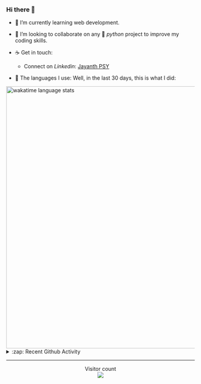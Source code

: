 ### Hi there 👋

- 🌱 I’m currently learning web development.

- 👯 I’m looking to collaborate on any :snake: *python* project to improve my coding skills.

- ☕ Get in touch:
  +  Connect on *Linkedin*: [Jayanth PSY](https://www.linkedin.com/in/jayanth-p-b3924812a/)

<!--- ⚡ Fun fact: *Python* is older than *C++* and *Java*. -->

- :memo: The languages I use: Well, in the last 30 days, this is what I did:

<img src="https://wakatime.com/share/@j_tesla/4d0b7d1e-6b31-4b03-accf-374d3ed5433f.png" alt="wakatime language stats" width="700"/>

<details>
  <summary>:zap: Recent Github Activity</summary>
  
<!--START_SECTION:activity-->
1. 🗣 Commented on [#43](https://github.com/grapheo12/iqps/issues/43) in [grapheo12/iqps](https://github.com/grapheo12/iqps)
2. ❗️ Opened issue [#43](https://github.com/grapheo12/iqps/issues/43) in [grapheo12/iqps](https://github.com/grapheo12/iqps)
3. ❗️ Opened issue [#20](https://github.com/shrinish123/GuessMovie/issues/20) in [shrinish123/GuessMovie](https://github.com/shrinish123/GuessMovie)
4. 💪 Opened PR [#18](https://github.com/shrinish123/GuessMovie/pull/18) in [shrinish123/GuessMovie](https://github.com/shrinish123/GuessMovie)
5. ❗️ Opened issue [#24](https://github.com/kossiitkgp/kwoc-bugs/issues/24) in [kossiitkgp/kwoc-bugs](https://github.com/kossiitkgp/kwoc-bugs)
<!--END_SECTION:activity-->

</details>

-----

<p align="center"> 
  Visitor count<br>
  <img src="https://profile-counter.glitch.me/j-tesla/count.svg" />
</p>












<!--
**j-tesla/j-tesla** is a ✨ _special_ ✨ repository because its `README.md` (this file) appears on your GitHub profile.

Here are some ideas to get you started:

- 🔭 I’m currently working on ...
- 🌱 I’m currently learning ...
- 👯 I’m looking to collaborate on ...
- 🤔 I’m looking for help with ...
- 💬 Ask me about ...
- 📫 How to reach me: ...
- 😄 Pronouns: ...
- ⚡ Fun fact: ...
-->

